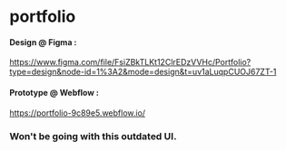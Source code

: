 # portfolio
#### Design @ Figma : 

https://www.figma.com/file/FsiZBkTLKt12ClrEDzVVHc/Portfolio?type=design&node-id=1%3A2&mode=design&t=uv1aLuqpCUOJ67ZT-1

#### Prototype @ Webflow : 

https://portfolio-9c89e5.webflow.io/

### Won't be going with this outdated UI.
